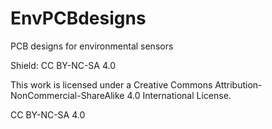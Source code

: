 # EnvPCBdesigns
PCB designs for environmental sensors 

Shield: CC BY-NC-SA 4.0

This work is licensed under a Creative Commons Attribution-NonCommercial-ShareAlike 4.0 International License.

CC BY-NC-SA 4.0

